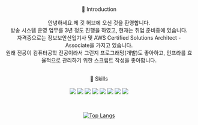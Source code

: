 <br/>
<div align="center">
👋 Introduction <br/><br/>
안녕하세요.제 깃 허브에 오신 것을 환영합니다.<br/> 
방송 시스템 운영 업무를 3년 정도 진행을 하였고, 현재는 취업 준비중에 있습니다.<br>
자격증으로는 정보보안산업기사 및 AWS Certified Solutions Architect - Associate을 가지고 있습니다. <br/>
원래 전공이 컴퓨터공학 전공이라서 그런지 프로그래밍(개발)도 좋아하고, 인프라를 효율적으로 관리하기 위한 스크립트 작성을 좋아합니다.
<br/><br/>

💪 Skills
<br/><br/>
 <img src="https://img.shields.io/badge/Python-3776AB?style=flat&logo=Python&logoColor=white"/>
 <img src="https://img.shields.io/badge/Java-007396?style=flat-square&logo=Java&logoColor=white"/>
 <img src="https://img.shields.io/badge/CentOS-262577?style=flat&logo=CentOS&logoColor=white"/>
 <img src="https://img.shields.io/badge/AWS-232F3E?style=flat&logo=Amazon AWS&logoColor=white"/>
 <img src="https://img.shields.io/badge/Terraform-7B42BC?style=flat&logo=Terraform&logoColor=white"/>
 <img src="https://img.shields.io/badge/Windows-0078D6?style=flat&logo=Windows&logoColor=white"/>
 <img src="https://img.shields.io/badge/PowerShell-5391FE?style=flat&logo=PowerShell&logoColor=white"/>
 <img src="https://img.shields.io/badge/MacOS-000000?style=flat&logo=MacOS&logoColor=white"/>

<br/>
 
 [![Top Langs](https://github-readme-stats.vercel.app/api/top-langs/?username=lkimasu&langs_count=8)](https://github.com/lkimasu/github-readme-stats)
 
 <br/> 
 </div>
